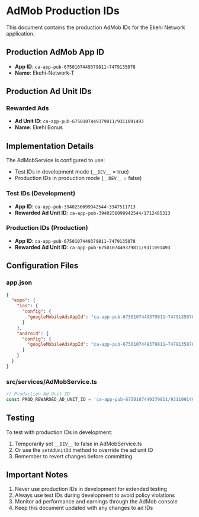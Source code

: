 # AdMob Production IDs

This document contains the production AdMob IDs for the Ekehi Network application.

## Production AdMob App ID
- **App ID**: `ca-app-pub-6750107449379811~7479135078`
- **Name**: Ekehi-Network-T

## Production Ad Unit IDs

### Rewarded Ads
- **Ad Unit ID**: `ca-app-pub-6750107449379811/9311091493`
- **Name**: Ekehi Bonus

## Implementation Details

The AdMobService is configured to use:
- Test IDs in development mode (`__DEV__` = true)
- Production IDs in production mode (`__DEV__` = false)

### Test IDs (Development)
- **App ID**: `ca-app-pub-3940256099942544~3347511713`
- **Rewarded Ad Unit ID**: `ca-app-pub-3940256099942544/1712485313`

### Production IDs (Production)
- **App ID**: `ca-app-pub-6750107449379811~7479135078`
- **Rewarded Ad Unit ID**: `ca-app-pub-6750107449379811/9311091493`

## Configuration Files

### app.json
```json
{
  "expo": {
    "ios": {
      "config": {
        "googleMobileAdsAppId": "ca-app-pub-6750107449379811~7479135078"
      }
    },
    "android": {
      "config": {
        "googleMobileAdsAppId": "ca-app-pub-6750107449379811~7479135078"
      }
    }
  }
}
```

### src/services/AdMobService.ts
```typescript
// Production Ad Unit ID
const PROD_REWARDED_AD_UNIT_ID = 'ca-app-pub-6750107449379811/9311091493';
```

## Testing

To test with production IDs in development:
1. Temporarily set `__DEV__` to false in AdMobService.ts
2. Or use the `setAdUnitId` method to override the ad unit ID
3. Remember to revert changes before committing

## Important Notes

1. Never use production IDs in development for extended testing
2. Always use test IDs during development to avoid policy violations
3. Monitor ad performance and earnings through the AdMob console
4. Keep this document updated with any changes to ad IDs